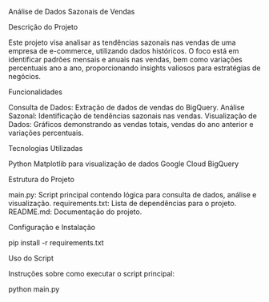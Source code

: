 Análise de Dados Sazonais de Vendas

Descrição do Projeto

Este projeto visa analisar as tendências sazonais nas vendas de uma empresa de e-commerce, utilizando dados históricos. O foco está em identificar padrões mensais e anuais nas vendas, bem como variações percentuais ano a ano, proporcionando insights valiosos para estratégias de negócios.

Funcionalidades

Consulta de Dados: Extração de dados de vendas do BigQuery.
Análise Sazonal: Identificação de tendências sazonais nas vendas.
Visualização de Dados: Gráficos demonstrando as vendas totais, vendas do ano anterior e variações percentuais.

Tecnologias Utilizadas

Python
Matplotlib para visualização de dados
Google Cloud BigQuery

Estrutura do Projeto

main.py: Script principal contendo lógica para consulta de dados, análise e visualização.
requirements.txt: Lista de dependências para o projeto.
README.md: Documentação do projeto.

Configuração e Instalação

pip install -r requirements.txt

Uso do Script

Instruções sobre como executar o script principal:

python main.py
